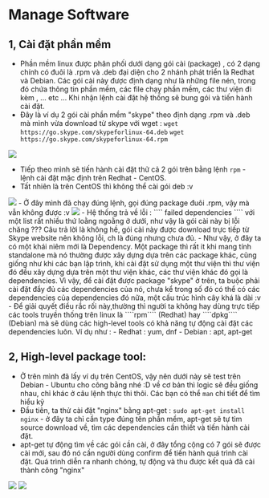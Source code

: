 # Manage Software
## 1, Cài đặt phần mềm
 - Phần mềm linux được phân phối dưới dạng gói cài (package) , có 2 dạng chính có đuôi là .rpm và .deb đại diện cho 2 nhánh phát triển là Redhat và Debian. Các gói cài này được định dạng như là những file nén, trong đó chứa thông tin phần mềm, các file chạy phần mềm, các thư viện đi kèm , ... etc ... Khi nhận lệnh cài đặt hệ thống sẽ bung gói và tiến hành cài đặt.
 - Đây là ví dụ 2 gói cài phần mềm "skype" theo định dạng .rpm và .deb mà mình vừa download từ skype với wget :
 ```` wget https://go.skype.com/skypeforlinux-64.deb ````
 ```` wget https://go.skype.com/skypeforlinux-64.rpm ````
  <img src="https://github.com/tulha161/linux/blob/main/images/09.03.png">
 
 - Tiếp theo mình sẽ tiến hành cài đặt thử cả 2 gói trên bằng lệnh ````rpm```` - lệnh cài đặt mặc định trên Redhat - CentOS.
 - Tất nhiên là trên CentOS thì không thể cài gói deb :v 
 <img src="https://github.com/tulha161/linux/blob/main/images/09.04.png">
 - Ở đây mình đã chạy đúng lệnh, gọi đúng package đuôi .rpm, vậy mà vẫn không được :v
  <img src="https://github.com/tulha161/linux/blob/main/images/09.05.png">
 - Hệ thống trả về lỗi : ```` failed dependencies ```` với một list rất nhiều thứ loằng ngoằng ở dưới, như vậy là gói cài này bị lỗi chăng ??? Câu trả lời là không hề, gói cài này được download trực tiếp từ Skype website nên không lỗi, ch là đúng nhưng chưa đủ.
 - Như vậy, ở đây ta có một khái niêm mới là Dependency. Một package thì rất it khi mang tính standalone mà nó thường được xây dựng dựa trên các package khác, cũng giống như khi các bạn lập trình, khi cài đặt sử dụng một thư viện thì thư viện đó đều xây dựng dựa trên một thư viện khác, các thư viện khác đó gọi là dependencies. Vì vậy, để cài đặt được package "skype" ở trên, ta buộc phải cài đặt đầy đủ các dependencies của nó, chưa kể trong số đó có thể có các dependencies của dependencies đó nữa, một cấu trúc hình cây khá là dài :v 
 - Để giải quyết điều rắc rối này,thường thì người ta không hay dùng trực tiếp các tools truyền thống trên linux là ````rpm```` (Redhat) hay ````dpkg```` (Debian) mà sẽ dùng các high-level tools có khả năng tự động cài đặt các dependencies luôn. Ví dụ như : 
 	- Redhat : yum, dnf
 	- Debian : apt, apt-get

## 2, High-level package tool: 
- Ở trên mình đã lấy ví dụ trên CentOS, vậy nên dưới này sẽ test trên Debian - Ubuntu cho công bằng nhé :D về cơ bản thì logic sẽ đều giống nhau, chỉ khác ở câu lệnh thực thi thôi. Các bạn có thể ````man```` chi tiết để tìm hiểu kỹ
- Đầu tiên, ta thử cài đặt "nginx" bằng apt-get :
 ```` sudo apt-get install nginx ```` - ở đây ta chỉ cần type đúng tên phần mềm, apt-get sẽ tự tìm source download về, tìm các dependencies cần thiết và tiến hành cài đặt.
- apt-get tự động tìm về các gói cần cài, ở đây tổng cộng có 7 gói sẽ được cài mới, sau đó nó cần người dùng confirm để tiến hành quá trình cài đặt. Quá trình diễn ra nhanh chóng, tự động và thu được kết quả đã cài thành công "nginx" 
 <img src="https://github.com/tulha161/linux/blob/main/images/09.06.png">
 <img src="https://github.com/tulha161/linux/blob/main/images/9.7.png">

 
